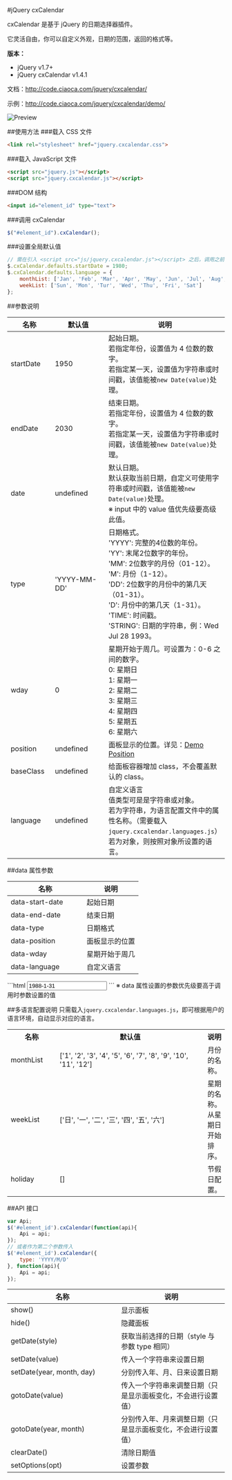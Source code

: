 #jQuery cxCalendar

cxCalendar 是基于 jQuery 的日期选择器插件。

它灵活自由，你可以自定义外观，日期的范围，返回的格式等。

**版本：**

* jQuery v1.7+
* jQuery cxCalendar v1.4.1

文档：http://code.ciaoca.com/jquery/cxcalendar/

示例：http://code.ciaoca.com/jquery/cxcalendar/demo/

![Preview](http://code.ciaoca.com/jquery/cxcalendar/preview.png)

##使用方法
###载入 CSS 文件
```html
<link rel="stylesheet" href="jquery.cxcalendar.css">
```

###载入 JavaScript 文件
```html
<script src="jquery.js"></script>
<script src="jquery.cxcalendar.js"></script>
```

###DOM 结构
```html
<input id="element_id" type="text">
```

###调用 cxCalendar
```javascript
$("#element_id").cxCalendar();
```

###设置全局默认值
```javascript
// 需在引入 <script src="js/jquery.cxcalendar.js"></script> 之后，调用之前设置
$.cxCalendar.defaults.startDate = 1980;
$.cxCalendar.defaults.language = {
	monthList: ['Jan', 'Feb', 'Mar', 'Apr', 'May', 'Jun', 'Jul', 'Aug', 'Sep', 'Oct', 'Nov', 'Dec'], 
	weekList: ['Sun', 'Mon', 'Tur', 'Wed', 'Thu', 'Fri', 'Sat'] 
};
```

##参数说明
<table>
	<thead>
		<tr>
			<th width="100">名称</th>
			<th width="160">默认值</th>
			<th>说明</th>
		</tr>
	</thead>
	<tr>
		<td>startDate</td>
		<td>1950</td>
		<td>起始日期。<br>
若指定年份，设置值为 4 位数的数字。<br>
若指定某一天，设置值为字符串或时间戳，该值能被<code>new Date(value)</code>处理。
		</td>
	</tr>
	<tr>
		<td>endDate</td>
		<td>2030</td>
		<td>结束日期。<br>
若指定年份，设置值为 4 位数的数字。<br>
若指定某一天，设置值为字符串或时间戳，该值能被<code>new Date(value)</code>处理。
		</td>
	</tr>
	<tr>
		<td>date</td>
		<td>undefined</td>
		<td>默认日期。<br>
默认获取当前日期，自定义可使用字符串或时间戳，该值能被<code>new Date(value)</code>处理。<br>
※ input 中的 value 值优先级要高级此值。
		</td>
	</tr>
	<tr>
		<td>type</td>
		<td>'YYYY-MM-DD'</td>
		<td>日期格式。<br>
'YYYY': 完整的4位数的年份。<br>
'YY': 末尾2位数字的年份。<br>
'MM': 2位数字的月份（01-12）。<br>
'M': 月份（1-12）。<br>
'DD': 2位数字的月份中的第几天（01-31）。<br>
'D': 月份中的第几天（1-31）。<br>
'TIME': 时间戳。<br>
'STRING': 日期的字符串，例：Wed Jul 28 1993。
		</td>
	</tr>
	<tr>
		<td>wday</td>
		<td>0</td>
		<td>星期开始于周几。可设置为：0-6 之间的数字。<br>
0: 星期日<br>
1: 星期一<br>
2: 星期二<br>
3: 星期三<br>
4: 星期四<br>
5: 星期五<br>
6: 星期六
		</td>
	</tr>
	<tr>
		<td>position</td>
		<td>undefined</td>
		<td>面板显示的位置。详见：<a target="_blank" href="http://code.ciaoca.com/jquery/cxcalendar/demo/position.html">Demo Position</a></td>
	</tr>
	<tr>
		<td>baseClass</td>
		<td>undefined</td>
		<td>给面板容器增加 class，不会覆盖默认的 class。</td>
	</tr>
	<tr>
		<td>language</td>
		<td>undefined</td>
		<td>自定义语言<br>
值类型可是是字符串或对象。<br>
若为字符串，为语言配置文件中的属性名称。（需要载入<code>jquery.cxcalendar.languages.js</code>）<br>
若为对象，则按照对象所设置的语言。
		</td>
	</tr>
</table>

##data 属性参数
<table>
	<thead>
		<tr>
			<th width="160">名称</th>
			<th>说明</th>
		</tr>
	</thead>
	<tr>
		<td>data-start-date</td>
		<td>起始日期</td>
	</tr>
	<tr>
		<td>data-end-date</td>
		<td>结束日期</td>
	</tr>
	<tr>
		<td>data-type</td>
		<td>日期格式</td>
	</tr>
	<tr>
		<td>data-position</td>
		<td>面板显示的位置</td>
	</tr>
	<tr>
		<td>data-wday</td>
		<td>星期开始于周几</td>
	</tr>
	<tr>
		<td>data-language</td>
		<td>自定义语言</td>
	</tr>
</table>
```html
<input id="element_id" type="text" value="1988-1-31" data-start-date="2000" data-end-date="2015" data-type="YYYY/M/D" data-language="en">
```
※ data 属性设置的参数优先级要高于调用时参数设置的值

##多语言配置说明
只需载入<code>jquery.cxcalendar.languages.js</code>，即可根据用户的语言环境，自动显示对应的语言。
<table>
    <tr>
        <th width="100">名称</th>
        <th width="360">默认值</th>
        <th>说明</th>
    </tr>
	<tr>
		<td>monthList</td>
		<td>['1', '2', '3', '4', '5', '6', '7', '8', '9', '10', '11', '12']</td>
		<td>月份的名称。</td>
	</tr>
	<tr>
		<td>weekList</td>
		<td>['日', '一', '二', '三', '四', '五', '六']</td>
		<td>星期的名称。从星期日开始排序。</td>
	</tr>
	<tr>
		<td>holiday</td>
		<td>[]</td>
		<td>节假日配置。</td>
	</tr>
</table>

##API 接口
```javascript
var Api;
$('#element_id').cxCalendar(function(api){
	Api = api;
});
// 或者作为第二个参数传入
$('#element_id').cxCalendar({
	type: 'YYYY/M/D'
}, function(api){
	Api = api;
});
```
<table>
	<thead>
		<tr>
			<th width="240">名称</th>
			<th>说明</th>
		</tr>
	</thead>
	<tr>
		<td>show()</td>
		<td>显示面板</td>
	</tr>
	<tr>
		<td>hide()</td>
		<td>隐藏面板</td>
	</tr>
	<tr>
		<td>getDate(style)</td>
		<td>获取当前选择的日期（style 与参数 type 相同）</td>
	</tr>
	<tr>
		<td>setDate(value)</td>
		<td>传入一个字符串来设置日期</td>
	</tr>
	<tr>
		<td>setDate(year, month, day)</td>
		<td>分别传入年、月、日来设置日期</td>
	</tr>
	<tr>
		<td>gotoDate(value)</td>
		<td>传入一个字符串来调整日期（只是显示面板变化，不会进行设置值）</td>
	</tr>
	<tr>
		<td>gotoDate(year, month)</td>
		<td>分别传入年、月来调整日期（只是显示面板变化，不会进行设置值）</td>
	</tr>
	<tr>
		<td>clearDate()</td>
		<td>清除日期值</td>
	</tr>
	<tr>
		<td>setOptions(opt)</td>
		<td>设置参数</td>
	</tr>
</table>
